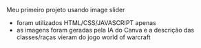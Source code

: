 Meu primeiro projeto usando image slider
- foram utilizados HTML/CSS/JAVASCRIPT apenas
- as imagens foram geradas pela IA do Canva e a descrição das classes/raças vieram do jogo world of warcraft 

